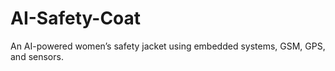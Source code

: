 # AI-Safety-Coat
An AI-powered women’s safety jacket using embedded systems, GSM, GPS, and sensors.
